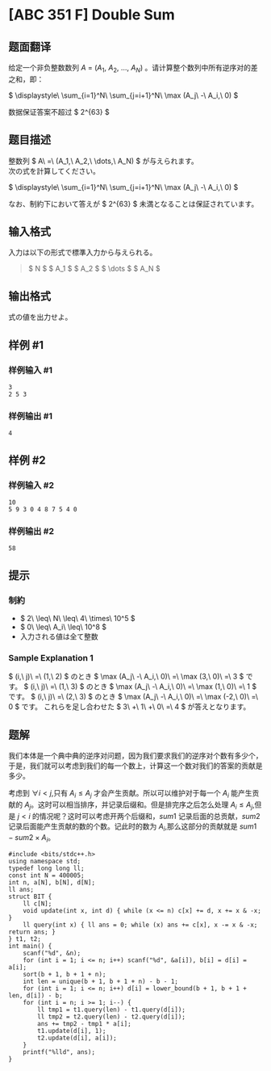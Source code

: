 # [ABC 351 F] Double Sum

## 题面翻译

给定一个非负整数数列 $A\ =\ (A_1,\ A_2,\ \dots,\ A_N)$ 。请计算整个数列中所有逆序对的差之和，即：

$ \displaystyle\ \sum_{i=1}^N\ \sum_{j=i+1}^N\ \max (A_j\ -\ A_i,\ 0) $

数据保证答案不超过 $ 2^{63} $

## 题目描述

[problemUrl]: https://atcoder.jp/contests/abc351/tasks/abc351_f

整数列 $ A\ =\ (A_1,\ A_2,\ \dots,\ A_N) $ が与えられます。  
 次の式を計算してください。

$ \displaystyle\ \sum_{i=1}^N\ \sum_{j=i+1}^N\ \max (A_j\ -\ A_i,\ 0) $

なお、制約下において答えが $ 2^{63} $ 未満となることは保証されています。

## 输入格式

入力は以下の形式で標準入力から与えられる。

> $ N $ $ A_1 $ $ A_2 $ $ \dots $ $ A_N $

## 输出格式

式の値を出力せよ。

## 样例 #1

### 样例输入 #1

```
3
2 5 3
```

### 样例输出 #1

```
4
```

## 样例 #2

### 样例输入 #2

```
10
5 9 3 0 4 8 7 5 4 0
```

### 样例输出 #2

```
58
```

## 提示

### 制約

- $ 2\ \leq\ N\ \leq\ 4\ \times\ 10^5 $
- $ 0\ \leq\ A_i\ \leq\ 10^8 $
- 入力される値は全て整数
 
### Sample Explanation 1

$ (i,\ j)\ =\ (1,\ 2) $ のとき $ \max (A_j\ -\ A_i,\ 0)\ =\ \max (3,\ 0)\ =\ 3 $ です。 $ (i,\ j)\ =\ (1,\ 3) $ のとき $ \max (A_j\ -\ A_i,\ 0)\ =\ \max (1,\ 0)\ =\ 1 $ です。 $ (i,\ j)\ =\ (2,\ 3) $ のとき $ \max (A_j\ -\ A_i,\ 0)\ =\ \max (-2,\ 0)\ =\ 0 $ です。 これらを足し合わせた $ 3\ +\ 1\ +\ 0\ =\ 4 $ が答えとなります。

## 题解
我们本体是一个典中典的逆序对问题，因为我们要求我们的逆序对个数有多少个，于是，我们就可以考虑到我们的每一个数上，计算这一个数对我们的答案的贡献是多少。

考虑到 $\forall i<j$,只有 $A_i\leq A_j$ 才会产生贡献。所以可以维护对于每一个 $A_i$ 能产生贡献的 $A_j$。这时可以相当排序，并记录后缀和。但是排完序之后怎么处理 $A_i\leq A_j$,但是 $j<i$ 的情况呢？这时可以考虑开两个后缀和，$sum1$ 记录后面的总贡献，$sum2$ 记录后面能产生贡献的数的个数。记此时的数为 $A_i$,那么这部分的贡献就是 $sum1-sum2\times A_i$。


```
#include <bits/stdc++.h>
using namespace std;
typedef long long ll;
const int N = 400005;
int n, a[N], b[N], d[N];
ll ans;
struct BIT {
	ll c[N];
	void update(int x, int d) { while (x <= n) c[x] += d, x += x & -x; }
	ll query(int x) { ll ans = 0; while (x) ans += c[x], x -= x & -x; return ans; }
} t1, t2;
int main() {
	scanf("%d", &n);
	for (int i = 1; i <= n; i++) scanf("%d", &a[i]), b[i] = d[i] = a[i];
	sort(b + 1, b + 1 + n);
	int len = unique(b + 1, b + 1 + n) - b - 1;
	for (int i = 1; i <= n; i++) d[i] = lower_bound(b + 1, b + 1 + len, d[i]) - b;
	for (int i = n; i >= 1; i--) {
		ll tmp1 = t1.query(len) - t1.query(d[i]);
		ll tmp2 = t2.query(len) - t2.query(d[i]);
		ans += tmp2 - tmp1 * a[i];
		t1.update(d[i], 1);
		t2.update(d[i], a[i]);
	}
	printf("%lld", ans);
}

```